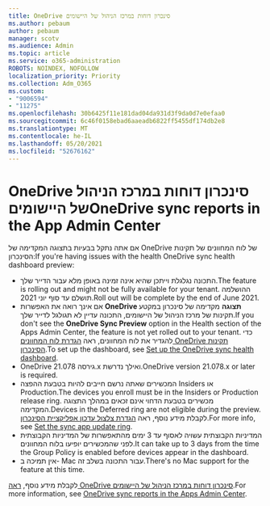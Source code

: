 ```yaml
---
title: OneDrive סינכרון דוחות במרכז הניהול של היישומים
ms.author: pebaum
author: pebaum
manager: scotv
ms.audience: Admin
ms.topic: article
ms.service: o365-administration
ROBOTS: NOINDEX, NOFOLLOW
localization_priority: Priority
ms.collection: Adm_O365
ms.custom:
- "9006594"
- "11275"
ms.openlocfilehash: 30b6425f11e181dad04da931d3f9da0d7e0efaa0
ms.sourcegitcommit: 6c46f0158ebad6aaeadb6822ff5455df174db2e8
ms.translationtype: MT
ms.contentlocale: he-IL
ms.lasthandoff: 05/20/2021
ms.locfileid: "52676162"
---
```

# <a name="onedrive-sync-reports-in-the-app-admin-center"></a><span data-ttu-id="cbd4e-102">OneDrive סינכרון דוחות במרכז הניהול של היישומים</span><span class="sxs-lookup"><span data-stu-id="cbd4e-102">OneDrive sync reports in the App Admin Center</span></span>

<span data-ttu-id="cbd4e-103">אם אתה נתקל בבעיות בתצוגה המקדימה של OneDrive של לוח המחוונים של תקינות הסינכרון:</span><span class="sxs-lookup"><span data-stu-id="cbd4e-103">If you're having issues with the health OneDrive sync health dashboard preview:</span></span>

- <span data-ttu-id="cbd4e-104">התכונה נגלגלת וייתכן שהיא אינה זמינה באופן מלא עבור הדייר שלך.</span><span class="sxs-lookup"><span data-stu-id="cbd4e-104">The feature is rolling out and might not be fully available for your tenant.</span></span> <span data-ttu-id="cbd4e-105">ההושלמה תושלם עד סוף יוני 2021.</span><span class="sxs-lookup"><span data-stu-id="cbd4e-105">Roll out will be complete by the end of June 2021.</span></span>
- <span data-ttu-id="cbd4e-106">אם אינך רואה את האפשרות **OneDrive תצוגה** מקדימה של סינכרון במקטע תקינות של מרכז הניהול של היישומים, התכונה עדיין לא תגולגל לדייר שלך.</span><span class="sxs-lookup"><span data-stu-id="cbd4e-106">If you don't see the **OneDrive Sync Preview** option in the Health section of the Apps Admin Center, the feature is not yet rolled out to your tenant.</span></span> <span data-ttu-id="cbd4e-107">כדי להגדיר את לוח המחוונים, ראה [הגדרת לוח המחוונים OneDrive תקינות הסינכרון](/OneDrive/sync-health#set-up-the-onedrive-sync-health-dashboard).</span><span class="sxs-lookup"><span data-stu-id="cbd4e-107">To set up the dashboard, see [Set up the OneDrive sync health dashboard](/OneDrive/sync-health#set-up-the-onedrive-sync-health-dashboard).</span></span>
- <span data-ttu-id="cbd4e-108">OneDrive גירסה 21.078.x ואילך נדרשת.</span><span class="sxs-lookup"><span data-stu-id="cbd4e-108">OneDrive version 21.078.x or later is required.</span></span>
- <span data-ttu-id="cbd4e-109">המכשירים שאתה נרשם חייבים להיות בטבעת ההפצה Insiders או Production.</span><span class="sxs-lookup"><span data-stu-id="cbd4e-109">The devices you enroll must be in the Insiders or Production release ring.</span></span> <span data-ttu-id="cbd4e-110">מכשירים בטבעת הדחוי אינם זכאים במהלך התצוגה המקדימה.</span><span class="sxs-lookup"><span data-stu-id="cbd4e-110">Devices in the Deferred ring are not eligible during the preview.</span></span> <span data-ttu-id="cbd4e-111">לקבלת מידע נוסף, ראה [הגדרת צלצול עדכון אפליקציית הסינכרון](/OneDrive/use-group-policy#set-the-sync-app-update-ring).</span><span class="sxs-lookup"><span data-stu-id="cbd4e-111">For more info, see [Set the sync app update ring](/OneDrive/use-group-policy#set-the-sync-app-update-ring).</span></span>
- <span data-ttu-id="cbd4e-112">המדיניות הקבוצתית עשויה לאסוף עד 3 ימים מהתאפשרות של המדיניות הקבוצתית לפני שהמכשירים יופיעו בלוח המחוונים.</span><span class="sxs-lookup"><span data-stu-id="cbd4e-112">It can take up to 3 days from the time the Group Policy is enabled before devices appear in the dashboard.</span></span>
- <span data-ttu-id="cbd4e-113">אין תמיכה ב- Mac עבור התכונה בשלב זה.</span><span class="sxs-lookup"><span data-stu-id="cbd4e-113">There's no Mac support for the feature at this time.</span></span>

<span data-ttu-id="cbd4e-114">לקבלת מידע נוסף, [ראה OneDrive סינכרון דוחות במרכז הניהול של היישומים](/OneDrive/sync-health).</span><span class="sxs-lookup"><span data-stu-id="cbd4e-114">For more information, see [OneDrive sync reports in the Apps Admin Center](/OneDrive/sync-health).</span></span>